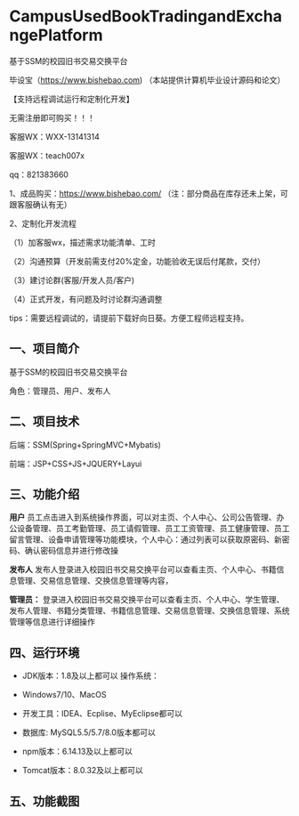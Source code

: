 # CampusUsedBookTradingandExchangePlatform
 基于SSM的校园旧书交易交换平台

毕设宝（https://www.bishebao.com) （本站提供计算机毕业设计源码和论文）

【支持远程调试运行和定制化开发】

无需注册即可购买！！！

客服WX：WXX-13141314

客服WX：teach007x

qq：821383660


1、成品购买：https://www.bishebao.com/ （注：部分商品在库存还未上架，可跟客服确认有无）

2、定制化开发流程

（1）加客服wx，描述需求功能清单、工时

（2）沟通预算（开发前需支付20%定金，功能验收无误后付尾款，交付）

（3）建讨论群(客服/开发人员/客户)

（4）正式开发，有问题及时讨论群沟通调整

tips：需要远程调试的，请提前下载好向日葵。方便工程师远程支持。

<h2>一、项目简介</h2>
基于SSM的校园旧书交易交换平台

角色：管理员、用户、发布人
<h2>二、项目技术</h2>
后端：SSM(Spring+SpringMVC+Mybatis)

前端：JSP+CSS+JS+JQUERY+Layui
<h2>三、功能介绍</h2>
<div class="markdown-heading" dir="auto">

<strong>用户</strong>
员工点击进入到系统操作界面，可以对主页、个人中心、公司公告管理、办公设备管理、员工考勤管理、员工请假管理、员工工资管理、员工健康管理、员工留言管理、设备申请管理等功能模块，个人中心：通过列表可以获取原密码、新密码、确认密码信息并进行修改操

<strong>发布人</strong>
发布人登录进入校园旧书交易交换平台可以查看主页、个人中心、书籍信息管理、交易信息管理、交换信息管理等内容，

<strong>管理员：</strong>
登录进入校园旧书交易交换平台可以查看主页、个人中心、学生管理、发布人管理、书籍分类管理、书籍信息管理、交易信息管理、交换信息管理、系统管理等信息进行详细操作

</div>
<h2>四、运行环境</h2>
<ul dir="auto">
 	<li>
<p dir="auto">JDK版本：1.8及以上都可以 操作系统：</p>
</li>
 	<li>
<p dir="auto">Windows7/10、MacOS</p>
</li>
 	<li>
<p dir="auto">开发工具：IDEA、Ecplise、MyEclipse都可以</p>
</li>
 	<li>
<p dir="auto">数据库: MySQL5.5/5.7/8.0版本都可以</p>
</li>
 	<li>
<p dir="auto">npm版本：6.14.13及以上都可以</p>
</li>
 	<li>
<p dir="auto">Tomcat版本：8.0.32及以上都可以</p>
</li>
</ul>
<h2>五、功能截图</h2>
<img class="aligncenter size-full wp-image" src="https://www.bishebao.com/wp-content/uploads/2024/08/基于SSM的校园旧书交易交换平台/result/image_3_1.png" alt="" />
<img class="aligncenter size-full wp-image" src="https://www.bishebao.com/wp-content/uploads/2024/08/基于SSM的校园旧书交易交换平台/result/image_4_2.png" alt="" />
<img class="aligncenter size-full wp-image" src="https://www.bishebao.com/wp-content/uploads/2024/08/基于SSM的校园旧书交易交换平台/result/image_5_3.png" alt="" />
<img class="aligncenter size-full wp-image" src="https://www.bishebao.com/wp-content/uploads/2024/08/基于SSM的校园旧书交易交换平台/result/image_6_4.png" alt="" />